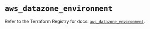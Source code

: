 # `aws_datazone_environment`

Refer to the Terraform Registry for docs: [`aws_datazone_environment`](https://registry.terraform.io/providers/hashicorp/aws/6.2.0/docs/resources/datazone_environment).
